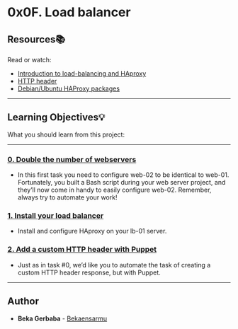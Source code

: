 # 0x0F. Load balancer

## Resources:books:
Read or watch:
* [Introduction to load-balancing and HAproxy](https://intranet.hbtn.io/rltoken/ngIXarEyu8jZwOL3Y30PLQ)
* [HTTP header](https://intranet.hbtn.io/rltoken/v32JmcDrSiOnFBfqzXvs_Q)
* [Debian/Ubuntu HAProxy packages](https://intranet.hbtn.io/rltoken/BXGrW_6ocecWaOJb7OK_WA)

---
## Learning Objectives:bulb:
What you should learn from this project:

---

### [0. Double the number of webservers](./0-custom_http_response-header)
* In this first task you need to configure web-02 to be identical to web-01. Fortunately, you built a Bash script during your web server project, and they’ll now come in handy to easily configure web-02. Remember, always try to automate your work!


### [1. Install your load balancer](./1-install_load_balancer)
* Install and configure HAproxy on your lb-01 server.


### [2. Add a custom HTTP header with Puppet](./2-puppet_custom_http_response-header.pp)
* Just as in task #0, we’d like you to automate the task of creating a custom HTTP header response, but with Puppet.

---

## Author
* **Beka Gerbaba** - [Bekaensarmu](https://https://github.com/Bekaensarmu)
